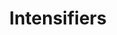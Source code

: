 ---
types: "word"

title: "Intensifiers"

categories: ['']

tags: ['Intensifiers']

arabic: 'كلمات تقوية'

arexps: []

enwords: ['Intensifiers']

enexps: []

arlexicons: 'ك'

enlexicons: 'I'

authors: ['Ruqayya Roshdy']

translators: ['']

citations: 'تطبيقات الذكاء الاصطناعي في خدمة اللغة العربية'

sources: 'مركز الملك عبدالله بن عبدالعزيز الدولي لخدمة اللغة العربية'

word: "true"

slug: ""
---